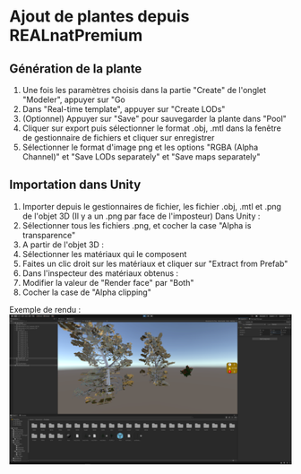 # Ajout de plantes depuis REALnatPremium

## Génération de la plante
 1. Une fois les paramètres choisis dans la partie "Create" de l'onglet "Modeler", appuyer sur "Go
 2. Dans "Real-time template", appuyer sur "Create LODs"
 3. (Optionnel) Appuyer sur "Save" pour sauvegarder la plante dans "Pool"
 4. Cliquer sur export puis sélectionner le format .obj, .mtl dans la fenêtre de gestionnaire de fichiers et cliquer sur enregistrer
 5. Sélectionner le format d'image png et les options "RGBA (Alpha Channel)" et "Save LODs separately" et "Save maps separately" 

## Importation dans Unity
1. Importer depuis le gestionnaires de fichier, les fichier .obj, .mtl et .png de l'objet 3D (Il y a un .png par face de l'imposteur)
Dans Unity :
2. Sélectionner tous les fichiers .png, et cocher la case "Alpha is transparence"
3. A partir de l'objet 3D : 
  1. Sélectionner les matériaux qui le composent
  2. Faites un clic droit sur les matériaux et cliquer sur "Extract from Prefab"
4. Dans l'inspecteur des matériaux obtenus :
  1. Modifier la valeur de "Render face" par "Both"
  2. Cocher la case de "Alpha clipping"

Exemple de rendu :
![image](example.PNG)
